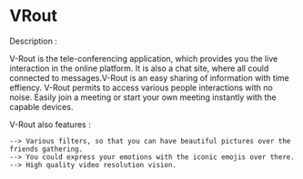 # VRout

Description :

V-Rout is the tele-conferencing application, which provides you the live interaction in the online platform. It is also a chat site, where all could connected to messages.V-Rout is an easy sharing of information with time effiency. V-Rout permits to access various people interactions with no noise. Easily join a meeting or start your own meeting instantly with the capable devices.

V-Rout also features :
 
	--> Various filters, so that you can have beautiful pictures over the friends gathering.
	--> You could express your emotions with the iconic emojis over there.
	--> High quality video resolution vision.